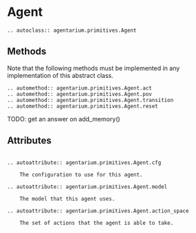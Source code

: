 # Agent

```{eval-rst}
.. autoclass:: agentarium.primitives.Agent
```

## Methods
Note that the following methods must be implemented in any implementation of this abstract class.

```{eval-rst}
.. automethod:: agentarium.primitives.Agent.act
.. automethod:: agentarium.primitives.Agent.pov
.. automethod:: agentarium.primitives.Agent.transition
.. automethod:: agentarium.primitives.Agent.reset
```
TODO: get an answer on add_memory()

## Attributes
```{eval-rst}
        
.. autoattribute:: agentarium.primitives.Agent.cfg

    The configuration to use for this agent.
    
.. autoattribute:: agentarium.primitives.Agent.model

    The model that this agent uses.
    
.. autoattribute:: agentarium.primitives.Agent.action_space

    The set of actions that the agent is able to take.
```
